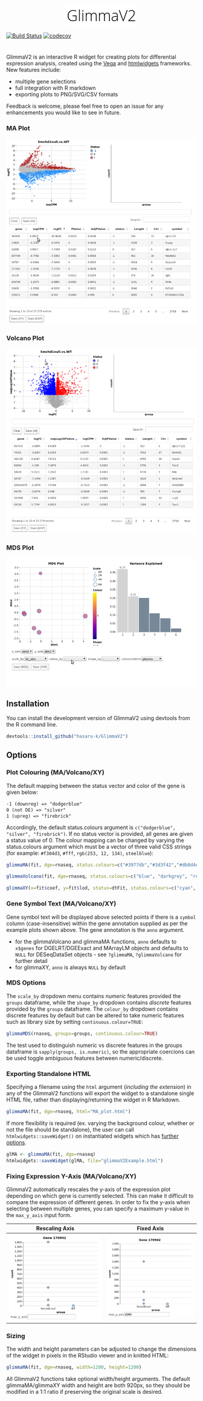 <p align="center">
  <img src="https://github.com/hasaru-k/GlimmaV2-docs/blob/master/documentation/glimmav2.png">
</p>

[![Build Status](https://travis-ci.org/hasaru-k/GlimmaV2.svg?branch=master)](https://travis-ci.org/hasaru-k/GlimmaV2)
[![codecov](https://codecov.io/gh/hasaru-k/GlimmaV2/branch/master/graph/badge.svg)](https://codecov.io/gh/hasaru-k/GlimmaV2)
# 
GlimmaV2 is an interactive R widget for creating plots for differential expression analysis, created using the [Vega](https://vega.github.io/vega/) and [htmlwidgets](https://www.htmlwidgets.org/) frameworks. New features include:
- multiple gene selections
- full integration with R markdown
- exporting plots to PNG/SVG/CSV formats

Feedback is welcome, please feel free to open an issue for any enhancements you would like to see in future.
### MA Plot
![MA plot](https://github.com/hasaru-k/GlimmaV2-docs/blob/master/documentation/maplot.gif "MA Plot")
### Volcano Plot
![Volcano plot](https://github.com/hasaru-k/GlimmaV2-docs/blob/master/documentation/Volcano_select.gif "Volcano Plot")
### MDS Plot
![MDS plot](https://github.com/hasaru-k/GlimmaV2-docs/blob/master/documentation/MDS_numeric.gif "MDS Plot")
## Installation
You can install the development version of GlimmaV2 using devtools from the R command line.
```R
devtools::install_github("hasaru-k/GlimmaV2")
```
## Options
### Plot Colouring (MA/Volcano/XY)
The default mapping between the status vector and color of the gene is given below:
```
-1 (downreg) => "dodgerblue"
0 (not DE) => "silver"
1 (upreg) => "firebrick"
```
Accordingly, the default status.colours argument is ```c("dodgerblue", "silver", "firebrick")```. If no status vector is provided, all genes are given a status value of 0. The colour mapping can be changed by varying the status.colours argument which must be a vector of three valid CSS strings (for example: ```#f304d3```, ```#fff```, ```rgb(253, 12, 134)```, ```steelblue```):
```R
glimmaMA(fit, dge=rnaseq, status.colours=c("#3977db","#3d3f42","#db0d4e"))
```
```R
glimmaVolcano(fit, dge=rnaseq, status.colours=c("blue", "darkgrey", "red"))
```
```R
glimmaXY(x=fit$coef, y=fit$lod, status=dtFit, status.colours=c("cyan", "grey", "hotpink"))
```
### Gene Symbol Text (MA/Volcano/XY)
Gene symbol text will be displayed above selected points if there is a ```symbol``` column (case-insensitive) within the gene annotation supplied as per the example plots shown above. The gene annotation is the ```anno``` argument. 

- for the glimmaVolcano and glimmaMA functions, ```anno``` defaults to ```x$genes``` for DGELRT/DGEExact and MArrayLM objects and defaults to ```NULL``` for DESeqDataSet objects - see ```?glimmaMA```, ```?glimmaVolcano``` for further detail
- for glimmaXY, ```anno``` is always ```NULL``` by default


### MDS Options
The ```scale_by``` dropdown menu contains *numeric* features provided the ```groups``` dataframe, while the ```shape_by``` dropdown contains *discrete* features provided by the ```groups``` dataframe. The ```colour_by``` dropdown contains discrete features by default but can be altered to take numeric features such as library size by setting ```continuous.colour=TRUE```:
```R
glimmaMDS(rnaseq, groups=groups, continuous.colour=TRUE)
```
The test used to distinguish numeric vs discrete features in the groups dataframe is ```sapply(groups, is.numeric)```, so the appropriate coercions can be used toggle ambiguous features between numeric/discrete.

### Exporting Standalone HTML

Specifying a filename using the ```html``` argument (*including the extension*) in any of the GlimmaV2 functions will export the widget to a standalone single HTML file, rather than displaying/returning the widget in R Markdown.

```R
glimmaMA(fit, dge=rnaseq, html="MA_plot.html")
```
If more flexibility is required (ex. varying the background colour, whether or not the file should be standalone), the user can call ```htmlwidgets::saveWidget()``` on instantiated widgets which has [further options](https://rdrr.io/cran/htmlwidgets/man/saveWidget.html).
```R
glMA <- glimmaMA(fit, dge=rnaseq)
htmlwidgets::saveWidget(glMA, file="glimmaV2Example.html")
```

### Fixing Expression Y-Axis (MA/Volcano/XY)

GlimmaV2 automatically rescales the y-axis of the expression plot depending on which gene is currently selected. This can make it difficult to compare the expression of different genes. In order to fix the y-axis when selecting between multiple genes, you can specify a maximum y-value in the ```max_y_axis``` input form.

| Rescaling Axis  | Fixed Axis |
| ------------- | ------------- |
| ![](https://github.com/hasaru-k/GlimmaV2-docs/blob/master/documentation/unfixed_axis.gif "")  | ![](https://github.com/hasaru-k/GlimmaV2-docs/blob/master/documentation/fix_axis.gif "")  |

### Sizing
The width and height parameters can be adjusted to change the dimensions of the widget in pixels in the RStudio viewer and in knitted HTML:
```R
glimmaMA(fit, dge=rnaseq, width=1200, height=1200)
```
All GlimmaV2 functions take optional width/height arguments. The default glimmaMA/glimmaXY width and height are both 920px, so they should be modified in a 1:1 ratio if preserving the original scale is desired.
